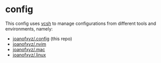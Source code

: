 # config
This config uses [vcsh](https://github.com/RichiH/vcsh) to manage configurations from different tools and environments, namely:
- [joanofxyz/.config](https://github.com/joanofxyz/.config) (this repo)
- [joanofxyz/.nvim](https://github.com/joanofxyz/.nvim)
- [joanofxyz/.mac](https://github.com/joanofxyz/.mac)
- [joanofxyz/.linux](https://github.com/joanofxyz/.linux)
